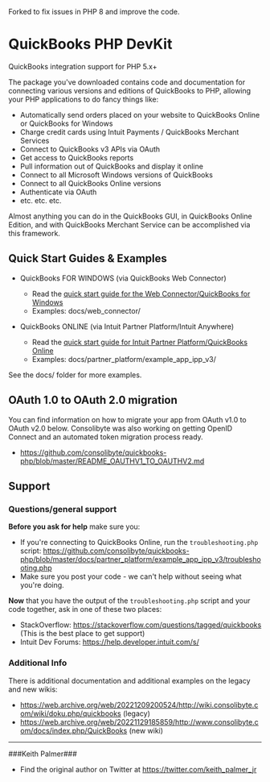 Forked to fix issues in PHP 8 and improve the code.

QuickBooks PHP DevKit
=====================

QuickBooks integration support for PHP 5.x+

The package you've downloaded contains code and documentation for connecting various versions and editions of QuickBooks to PHP, allowing your PHP applications to do fancy things like:

- Automatically send orders placed on your website to QuickBooks Online or QuickBooks for Windows
- Charge credit cards using Intuit Payments / QuickBooks Merchant Services
- Connect to QuickBooks v3 APIs via OAuth
- Get access to QuickBooks reports
- Pull information out of QuickBooks and display it online
- Connect to all Microsoft Windows versions of QuickBooks
- Connect to all QuickBooks Online versions
- Authenticate via OAuth
- etc. etc. etc.

Almost anything you can do in the QuickBooks GUI, in QuickBooks Online Edition, and with QuickBooks Merchant Service can be accomplished via this framework.

## Quick Start Guides & Examples

* QuickBooks FOR WINDOWS (via QuickBooks Web Connector)
  - Read the [quick start guide for the Web Connector/QuickBooks for Windows](https://github.com/mc2contributor/quickbooks-php/blob/master/QuickStart-Windows.md)
  - Examples: docs/web_connector/

* QuickBooks ONLINE (via Intuit Partner Platform/Intuit Anywhere)
  - Read the [quick start guide for Intuit Partner Platform/QuickBooks Online](https://github.com/mc2contributor/quickbooks-php/blob/master/QuickStart-Online.md)
  - Examples: docs/partner_platform/example_app_ipp_v3/

See the docs/ folder for more examples.

## OAuth 1.0 to OAuth 2.0 migration

You can find information on how to migrate your app from OAuth v1.0 to OAuth v2.0 below. Consolibyte was also working on getting OpenID Connect and an automated token migration process ready.

* <https://github.com/consolibyte/quickbooks-php/blob/master/README_OAUTHV1_TO_OAUTHV2.md>

## Support

### Questions/general support 

**Before you ask for help** make sure you: 

- If you're connecting to QuickBooks Online, run the `troubleshooting.php` script: <https://github.com/consolibyte/quickbooks-php/blob/master/docs/partner_platform/example_app_ipp_v3/troubleshooting.php>
- Make sure you post your code - we can't help without seeing what you're doing.

**Now** that you have the output of the `troubleshooting.php` script and your code together, ask in one of these two places: 

- StackOverflow: <https://stackoverflow.com/questions/tagged/quickbooks> (This is the best place to get support)
- Intuit Dev Forums: <https://help.developer.intuit.com/s/>

### Additional Info

There is additional documentation and additional examples on the legacy and new wikis:

- https://web.archive.org/web/20221209200524/http://wiki.consolibyte.com/wiki/doku.php/quickbooks     (legacy)
- https://web.archive.org/web/20221129185859/http://www.consolibyte.com/docs/index.php/QuickBooks     (new wiki)




-------------------------------------
###Keith Palmer###
- Find the original author on Twitter at https://twitter.com/keith_palmer_jr
